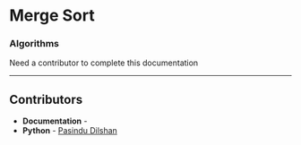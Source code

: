 # Merge Sort
### Algorithms

Need a contributor to complete this documentation

------------------------------------------------------
## Contributors

- **Documentation** - 
- **Python** - [Pasindu Dilshan](https://github.com/PasinduD95)
